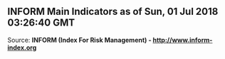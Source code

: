 ## INFORM Main Indicators as of Sun, 01 Jul 2018 03:26:40 GMT

Source: **INFORM (Index For Risk Management) - http://www.inform-index.org**